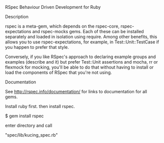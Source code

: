 RSpec
Behaviour Driven Development for Ruby

  Description

rspec is a meta-gem, which depends on the rspec-core, rspec-expectations and rspec-mocks gems. Each of these can be installed separately and loaded in isolation using require. Among other benefits, this allows you to use rspec-expectations, for example, in Test::Unit::TestCase if you happen to prefer that style.

Conversely, if you like RSpec's approach to declaring example groups and examples (describe and it) but prefer Test::Unit assertions and mocha, rr or flexmock for mocking, you'll be able to do that without having to install or load the components of RSpec that you're not using.

Documentation

See http://rspec.info/documentation/ for links to documentation for all gems.


Install ruby first.
then install rspec.

$ gem install rspec

enter directory and call

"spec/lib/kucing_spec.rb"
